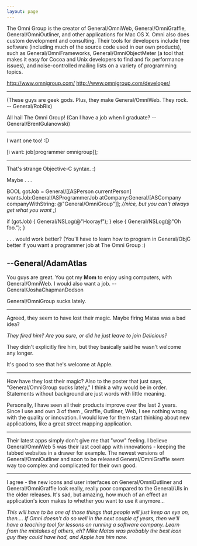 ```yaml
---
layout: page
---
```




The Omni Group is the creator of General/OmniWeb, General/OmniGraffle, General/OmniOutliner, and other applications for Mac OS X.  Omni also does custom development and consulting. Their tools for developers include free software (including much of the source code used in our own products), such as General/OmniFrameworks, General/OmniObjectMeter (a tool that makes it easy for Cocoa and Unix developers to find and fix performance issues), and noise-controlled mailing lists on a variety of programming topics.

http://www.omnigroup.com/
http://www.omnigroup.com/developer/

----

(These guys are geek gods. Plus, they make General/OmniWeb. They rock. -- General/RobRix)

All hail The Omni Group! (Can I have a job when I graduate? -- General/BrentGulanowski)

----

I want one too! :D

[i want: job[programmer omnigroup]];

----

That's strange Objective-C syntax. :)

Maybe . . .

    
BOOL gotJob = General/[[ASPerson currentPerson] wantsJob:General/ASProgrammerJob
                                       atCompany:General/[ASCompany companyWithString: @"General/OmniGroup"]];
*//nice, but you can't always get what you want ;)*

if (gotJob) {
  General/NSLog(@"Hooray!");
} else {
  General/NSLog(@"Oh foo.");
}


 . . . would work better? (You'll have to learn how to program in General/ObjC better if you want a programmer job at The Omni Group :)



--General/AdamAtlas
----
You guys are great. You got my **Mom** to enjoy using computers, with General/OmniWeb. I would also want a job. --General/JoshaChapmanDodson

General/OmniGroup sucks lately.

----

Agreed, they seem to have lost their magic. Maybe firing Matas was a bad idea?

*They fired him? Are you sure, or did he just leave to join Delicious?*

They didn't explicitly fire him, but they basically said he wasn't welcome any longer.

It's good to see that he's welcome at Apple.

----

How have they lost their magic?  Also to the poster that just says, "General/OmniGroup sucks lately," I think a why would be in order. Statements without background are just words with little meaning.

Personally, I have seen all their products improve over the last 2 years.  Since I use and own 3 of them , Graffle, Outliner, Web, I see nothing wrong with the quality or innovation.  I would love for them start thinking about new applications, like a great street mapping application.

----

Their latest apps simply don't give me that "wow" feeling. I believe General/OmniWeb 5 was their last cool app with innovations - keeping the tabbed websites in a drawer for example. The newest versions of General/OmniOutliner and soon to be released General/OmniGraffle seem way too complex and complicated for their own good. 

----

I agree - the new icons and user interfaces on General/OmniOutliner and General/OmniGraffle look really, really poor compared to the General/UIs in the older releases. It's sad, but amazing, how much of an effect an application's icon makes to whether you want to use it anymore...

*This will have to be one of those things that people will just keep an eye on, then.... If Omni doesn't do so well in the next couple of years, then we'll have a teaching tool for lessons on running a software company. Learn from the mistakes of others, eh? Mike Matas was probably the best icon guy they could have had, and Apple has him now.*